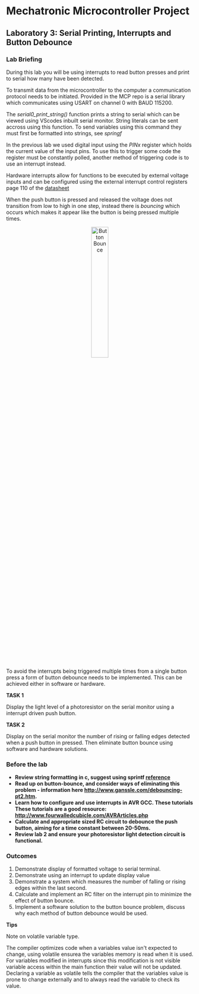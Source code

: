 # Mechatronic Microcontroller Project

## Laboratory 3: Serial Printing, Interrupts and Button Debounce

### Lab Briefing

During this lab you will be using interrupts to read button presses and print to serial how many have been detected.

To transmit data from the microcontroller to the computer a communication protocol needs to be initiated. Provided in the MCP repo is a serial library which communicates using USART on channel 0 with BAUD 115200.

The *serial0_print_string()* function prints a string to serial which can be viewed using VScodes inbuilt serial monitor. String literals can be sent accross using this function. To send variables using this command they must first be formatted into strings, see *springf*

In the previous lab we used digital input using the *PINx* register which holds the current value of the input pins. To use this to trigger some code the register must be constantly polled, another method of triggering code is to use an interrupt instead.

Hardware interrupts allow for functions to be executed by external voltage inputs and can be configured using the external interrupt control registers page 110 of the [datasheet](http://www.atmel.com/Images/Atmel-2549-8-bit-AVR-Microcontroller-ATmega640-1280-1281-2560-2561_datasheet.pdf)

When the push button is pressed and released the voltage does not transition from low to high in one step, instead there is *bouncing* which occurs which makes it appear like the button is being pressed multiple times.

<p align="center"> <img src="https://github.com/mxeng/mcp-docs/blob/master/labs/button_bounce.png" alt="Button Bounce" width="30%"> </p>

To avoid the interrupts being triggered multiple times from a single button press a form of button debounce needs to be implemented. This can be achieved either in software or hardware.

**TASK 1**

Display the light level of a photoresistor on the serial monitor using a interrupt driven push button. 

**TASK 2**

Display on the serial monitor the number of rising or falling edges detected when a push button in pressed. Then eliminate button bounce using software and hardware solutions.

### Before the lab

- **Review string formatting in c, suggest using sprintf [reference](https://en.cppreference.com/w/cpp/io/c/fprintf)**
- **Read up on button-bounce, and consider ways of eliminating this problem - information here http://www.ganssle.com/debouncing-pt2.htm.**
- **Learn how to configure and use interrupts in AVR GCC. These **tutorials** These tutorials are a good resource: http://www.fourwalledcubicle.com/AVRArticles.php**
- **Calculate and appropriate sized RC circuit to debounce the push button, aiming for a time constant between 20-50ms.**
- **Review lab 2 and ensure your photoresistor light detection circuit is functional.**

### Outcomes

1. Demonstrate display of formatted voltage to serial terminal.
2. Demonstrate using an interrupt to update display value
3. Demonstrate a system which measures the number of falling or rising edges within the last second.
4. Calculate and implement an RC filter on the interrupt pin to minimize the effect of button bounce.
5. Implement a software solution to the button bounce problem, discuss why each method of button debounce would be used.

**Tips**

Note on volatile variable type.

The compiler optimizes code when a variables value isn't expected to change, using volatile ensurea the variables memory is read when it is used.
For variables modified in interrupts since this modification is not visible variable access within the main function their value will not be updated.
Declaring a variable as volatile tells the compiler that the variables value is prone to change externally and to always read the variable to check its value.


